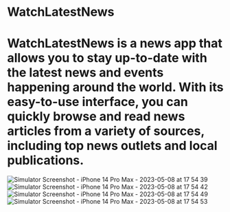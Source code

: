 # WatchLatestNews
# WatchLatestNews is a news app that allows you to stay up-to-date with the latest news and events happening around the world. With its easy-to-use interface, you can quickly browse and read news articles from a variety of sources, including top news outlets and local publications.

![Simulator Screenshot - iPhone 14 Pro Max - 2023-05-08 at 17 54 39](https://user-images.githubusercontent.com/31982099/236823190-5be3eb2f-e2e0-48a9-ad9c-8d3fc72779d2.png)
![Simulator Screenshot - iPhone 14 Pro Max - 2023-05-08 at 17 54 42](https://user-images.githubusercontent.com/31982099/236823202-f4b6d0bf-c3cb-413c-b20b-ff52412f6e97.png)
![Simulator Screenshot - iPhone 14 Pro Max - 2023-05-08 at 17 54 49](https://user-images.githubusercontent.com/31982099/236823210-8fee41a3-a773-407e-8f7e-60a393ba786d.png)
![Simulator Screenshot - iPhone 14 Pro Max - 2023-05-08 at 17 54 53](https://user-images.githubusercontent.com/31982099/236823232-1d476ecd-3ec3-40d3-a5e9-0a123dd23ac4.png)
